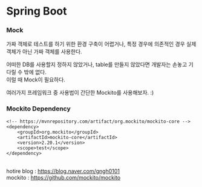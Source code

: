 # Spring Boot 

### Mock
가짜 객체로 테스트를 하기 위한 환경 구축이 어렵거나, 특정 경우에 의존적인 경우 실제 객체가 아닌 가짜 객체를 사용한다. 


어떠한 DB를 사용할지 정하지 않았거나, table를 만들지 않았다면 개발자는 손놓고 기다릴 수 밖에 없다. </br>
이럴 때 Mock이 필요하다. </br>

여러가지 프레임워크 중 사용법이 간단한 Mockito를 사용해보자. :) 

### Mockito Dependency

```
<!-- https://mvnrepository.com/artifact/org.mockito/mockito-core -->
<dependency>
    <groupId>org.mockito</groupId>
    <artifactId>mockito-core</artifactId>
    <version>2.20.1</version>
    <scope>test</scope>
</dependency>
```


</br> hotire blog : https://blog.naver.com/gngh0101
</br> mockito : https://github.com/mockito/mockito

